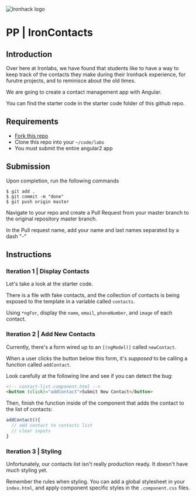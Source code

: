 ![Ironhack logo](https://i.imgur.com/1QgrNNw.png)

# PP | IronContacts

## Introduction

Over here at Ironlabs, we have found that students like to have a way to keep track of the contacts they make during their Ironhack experience, for furutre projects, and to reminisce about the old times.

We are going to create a contact management app with Angular.

You can find the starter code in the starter code folder of this github repo.

## Requirements

- [Fork this repo](https://guides.github.com/activities/forking/)
- Clone this repo into your `~/code/labs`
- You must submit the entire angular2 app

## Submission

Upon completion, run the following commands
```
$ git add .
$ git commit -m "done"
$ git push origin master
```
Navigate to your repo and create a Pull Request from your master branch to the original repository master branch.

In the Pull request name, add your name and last names separated by a dash "-"

## Instructions

### Iteration 1 | Display Contacts

Let's take a look at the starter code.

There is a file with fake contacts, and the collection of contacts is being exposed to the template in a variable called `contacts`.

Using `*ngFor`, display the `name`, `email`, `phoneNumber`, and `image` of each contact.

### Iteration 2 | Add New Contacts

Currently, there's a form wired up to an `[(ngModel)]` called `newContact`.

When a user clicks the button below this form, it's *supposed* to be calling a function called `addContact`.

Look carefully at the following line and see if you can detect the bug:

```html
<!-- contact-list.component.html -->
<button (click)="addContact">Submit New Contact</button>
```

Then, finish the function inside of the component that adds the contact to the list of contacts:

```typescript
addContact(){
  // add contact to contacts list
  // clear inputs
}
```

### Iteration 3 | Styling

Unfortunately, our contacts list isn't really production ready. It doesn't have much styling yet.

Remember the rules when styling. You can add a global stylesheet in your `index.html`, and apply component specific styles in the `.component.css` files.
